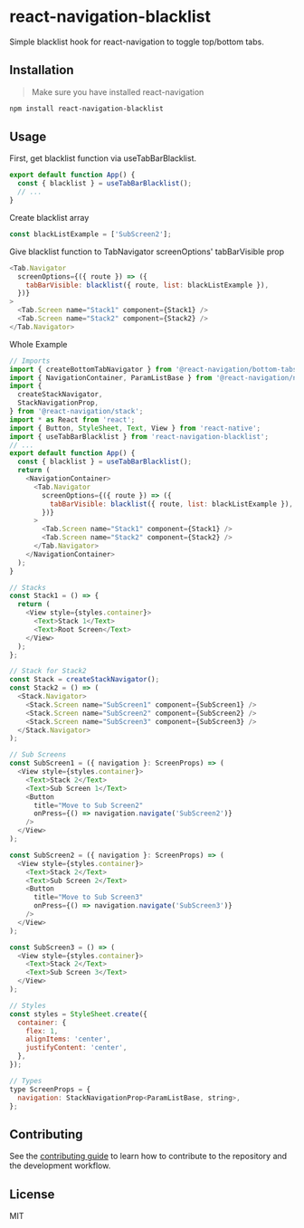 # react-navigation-blacklist

Simple blacklist hook for react-navigation to toggle top/bottom tabs.

## Installation

> Make sure you have installed react-navigation

```sh
npm install react-navigation-blacklist
```

## Usage

First, get blacklist function via useTabBarBlacklist.

```js
export default function App() {
  const { blacklist } = useTabBarBlacklist();
  // ...
}
```

Create blacklist array

```js
const blackListExample = ['SubScreen2'];
```

Give blacklist function to TabNavigator screenOptions' tabBarVisible prop

```js
<Tab.Navigator
  screenOptions={({ route }) => ({
    tabBarVisible: blacklist({ route, list: blackListExample }),
  })}
>
  <Tab.Screen name="Stack1" component={Stack1} />
  <Tab.Screen name="Stack2" component={Stack2} />
</Tab.Navigator>
```

Whole Example

```js
// Imports
import { createBottomTabNavigator } from '@react-navigation/bottom-tabs';
import { NavigationContainer, ParamListBase } from '@react-navigation/native';
import {
  createStackNavigator,
  StackNavigationProp,
} from '@react-navigation/stack';
import * as React from 'react';
import { Button, StyleSheet, Text, View } from 'react-native';
import { useTabBarBlacklist } from 'react-navigation-blacklist';
// ...
export default function App() {
  const { blacklist } = useTabBarBlacklist();
  return (
    <NavigationContainer>
      <Tab.Navigator
        screenOptions={({ route }) => ({
          tabBarVisible: blacklist({ route, list: blackListExample }),
        })}
      >
        <Tab.Screen name="Stack1" component={Stack1} />
        <Tab.Screen name="Stack2" component={Stack2} />
      </Tab.Navigator>
    </NavigationContainer>
  );
}

// Stacks
const Stack1 = () => {
  return (
    <View style={styles.container}>
      <Text>Stack 1</Text>
      <Text>Root Screen</Text>
    </View>
  );
};

// Stack for Stack2
const Stack = createStackNavigator();
const Stack2 = () => (
  <Stack.Navigator>
    <Stack.Screen name="SubScreen1" component={SubScreen1} />
    <Stack.Screen name="SubScreen2" component={SubScreen2} />
    <Stack.Screen name="SubScreen3" component={SubScreen3} />
  </Stack.Navigator>
);

// Sub Screens
const SubScreen1 = ({ navigation }: ScreenProps) => (
  <View style={styles.container}>
    <Text>Stack 2</Text>
    <Text>Sub Screen 1</Text>
    <Button
      title="Move to Sub Screen2"
      onPress={() => navigation.navigate('SubScreen2')}
    />
  </View>
);

const SubScreen2 = ({ navigation }: ScreenProps) => (
  <View style={styles.container}>
    <Text>Stack 2</Text>
    <Text>Sub Screen 2</Text>
    <Button
      title="Move to Sub Screen3"
      onPress={() => navigation.navigate('SubScreen3')}
    />
  </View>
);

const SubScreen3 = () => (
  <View style={styles.container}>
    <Text>Stack 2</Text>
    <Text>Sub Screen 3</Text>
  </View>
);

// Styles
const styles = StyleSheet.create({
  container: {
    flex: 1,
    alignItems: 'center',
    justifyContent: 'center',
  },
});

// Types
type ScreenProps = {
  navigation: StackNavigationProp<ParamListBase, string>,
};
```

## Contributing

See the [contributing guide](CONTRIBUTING.md) to learn how to contribute to the repository and the development workflow.

## License

MIT
